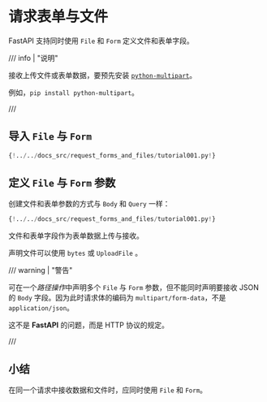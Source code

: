 # 请求表单与文件

FastAPI 支持同时使用 `File` 和 `Form` 定义文件和表单字段。

/// info | "说明"

接收上传文件或表单数据，要预先安装 <a href="https://github.com/Kludex/python-multipart" class="external-link" target="_blank">`python-multipart`</a>。

例如，`pip install python-multipart`。

///

## 导入 `File` 与 `Form`

```Python hl_lines="1"
{!../../docs_src/request_forms_and_files/tutorial001.py!}
```

## 定义 `File` 与 `Form` 参数

创建文件和表单参数的方式与 `Body` 和 `Query` 一样：

```Python hl_lines="8"
{!../../docs_src/request_forms_and_files/tutorial001.py!}
```

文件和表单字段作为表单数据上传与接收。

声明文件可以使用 `bytes` 或 `UploadFile` 。

/// warning | "警告"

可在一个*路径操作*中声明多个 `File` 与 `Form` 参数，但不能同时声明要接收 JSON 的 `Body` 字段。因为此时请求体的编码为 `multipart/form-data`，不是 `application/json`。

这不是 **FastAPI** 的问题，而是 HTTP 协议的规定。

///

## 小结

在同一个请求中接收数据和文件时，应同时使用 `File` 和 `Form`。
